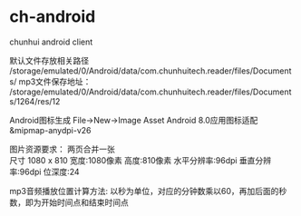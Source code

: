 # ch-android
chunhui android client

默认文件存放相关路径
/storage/emulated/0/Android/data/com.chunhuitech.reader/files/Documents/
mp3文件保存地址：
/storage/emulated/0/Android/data/com.chunhuitech.reader/files/Documents/1264/res/12

Android图标生成
File->New->Image Asset
Android 8.0应用图标适配&mipmap-anydpi-v26

图片资源要求：
两页合并一张  
尺寸 1080 x 810
宽度:1080像素
高度:810像素
水平分辨率:96dpi
垂直分辨率:96dpi
位深度:24


mp3音频播放位置计算方法:
以秒为单位，对应的分钟数乘以60，再加后面的秒数，即为开始时间点和结束时间点